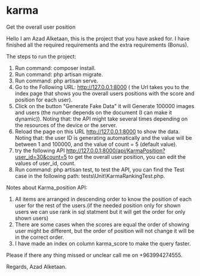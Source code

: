 # karma
 Get the overall user position

Hello I am Azad Alketaan, this is the project that you have asked for.
I have finished all the required requirements and the extra requirements (Bonus).

The steps to run the project:

1. Run command: composer install.
2. Run command: php artisan migrate.
3. Run command: php artisan serve.
4. Go to the Following URL: http://127.0.0.1:8000
    ( the Url takes you to the index page that shows you the overall users positions with the score and position for each user).
5. Click on the button "Generate Fake Data" it will Generate 100000 images and users 
    (the number depends on the document (I can make it dynamic)).
    Noting that: the API might take several times depending on the resources of the device or the server.
6. Reload the page on this URL http://127.0.0.1:8000 to show the data.
    Noting that: the user ID is generating automatically and the value will be between 1 and 100000, and the value of count = 5 (default value).
7. try the following API http://127.0.0.1:8000/api/KarmaPosition?user_id=30&count=5  to get the overall user position,
    you can edit the values of user_id, count.
8. Run command: php artisan test, to test the API,
    you can find the Test case in the following path: tests\Unit\KarmaRankingTest.php.

Notes about Karma_position API:
1. All items are arranged in descending order to know the position of each user for the rest of the users.(if the needed position only for shown users we can use rank in sql statment but it will get the order for only shown users)
2. There are some cases when the scores are equal the order of showing user might be different, but the order of position will not change it 
    will be in the correct order.
3. I have made an index on column karma_score to make the query faster.

Please if there any thing missed or unclear call me on +963994274555.

Regards,
Azad Alketaan.
